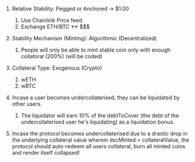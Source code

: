 1. Relative Stability: Pegged or Anchored -> $1.00
   1. Use Chainlink Price feed.
   2. Exchange ETH/BTC <-> $$$

2. Stability Mechanism (Minting): Algorithmic (Decentralized)
   1. People will only be able to mint stable coin only with enough collatoral (200%) (will be coded)

3. Collateral Type: Exogenous (Crypto)
   1. wETH
   2. wBTC

4. Incase a user becomes undercollaterised, they can be liquidated by other users.
   1. The liquidator will earn 10% of the debtToCover (the debt of the undercollaterised user he's liquidating) as a liquidation bonus.

5. Incase the protocol becomes undercollaterised due to a drastic drop in the underlying collateral value wherein dscMinted > collateralValue, the protocol should auto-redeem all users collateral, burn all minted coins and render itself collapsed!